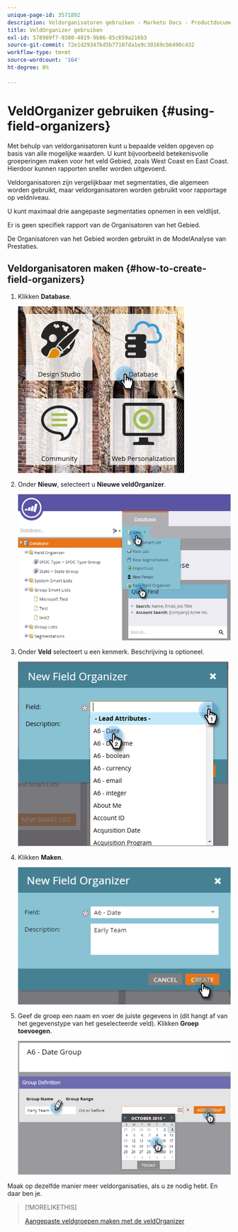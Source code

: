 ```yaml
---
unique-page-id: 3571892
description: Veldorganisatoren gebruiken - Marketo Docs - Productdocumentatie
title: VeldOrganizer gebruiken
exl-id: 578969f7-9380-4019-9b86-85c659a216b3
source-git-commit: 72e1d29347bd5b77107da1e9c30169cb6490c432
workflow-type: tm+mt
source-wordcount: '164'
ht-degree: 0%

---
```


# VeldOrganizer gebruiken {#using-field-organizers}

Met behulp van veldorganisatoren kunt u bepaalde velden opgeven op basis van alle mogelijke waarden. U kunt bijvoorbeeld betekenisvolle groeperingen maken voor het veld Gebied, zoals West Coast en East Coast. Hierdoor kunnen rapporten sneller worden uitgevoerd.

Veldorganisatoren zijn vergelijkbaar met segmentaties, die algemeen worden gebruikt, maar veldorganisatoren worden gebruikt voor rapportage op veldniveau.

U kunt maximaal drie aangepaste segmentaties opnemen in een veldlijst.

Er is geen specifiek rapport van de Organisatoren van het Gebied.

De Organisatoren van het Gebied worden gebruikt in de ModelAnalyse van Prestaties.

## Veldorganisatoren maken {#how-to-create-field-organizers}

1. Klikken **Database**.

   ![](assets/db.png)

1. Onder **Nieuw**, selecteert u **Nieuwe veldOrganizer**.

   ![](assets/two-1.png)

1. Onder **Veld** selecteert u een kenmerk. Beschrijving is optioneel.

   ![](assets/three-1.png)

1. Klikken **Maken**.

   ![](assets/image2015-9-3-16-3a36-3a31.png)

1. Geef de groep een naam en voer de juiste gegevens in (dit hangt af van het gegevenstype van het geselecteerde veld). Klikken **Groep toevoegen**.

   ![](assets/image2015-9-3-16-3a40-3a45.png)

Maak op dezelfde manier meer veldorganisaties, als u ze nodig hebt. En daar ben je.

>[!MORELIKETHIS]
>
>[Aangepaste veldgroepen maken met de veldOrganizer](/help/marketo/product-docs/reporting/revenue-cycle-analytics/revenue-tools/field-organizers/create-custom-field-groups-using-the-field-organizer.md)
